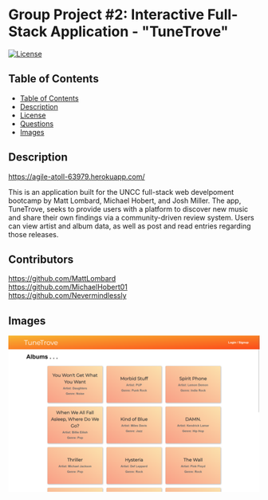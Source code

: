 # Group Project #2: Interactive Full-Stack Application - "TuneTrove"

  [![License](https://img.shields.io/badge/License-Apache_2.0-blue.svg)](https://opensource.org/licenses/Apache-2.0)

  ## Table of Contents
  
  - [Table of Contents](#table-of-contents)
  - [Description](#description)
  - [License](#license)
  - [Questions](#questions)
  - [Images](#images)

  ## Description

  https://agile-atoll-63979.herokuapp.com/
  
  This is an application built for the UNCC full-stack web develpoment bootcamp by Matt Lombard, Michael Hobert, and Josh Miller. The app, TuneTrove, seeks to provide users with a platform to discover new music and share their own findings via a community-driven review system. Users can view artist and album data, as well as post and read entries regarding those releases. 

  ## Contributors

  https://github.com/MattLombard<br>
  https://github.com/MichaelHobert01<br>
  https://github.com/Nevermindlessly

  ## Images

  ![SITE_LANDING_PAGE](public/images/tunetrove.png)